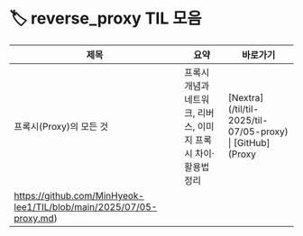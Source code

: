 # 🏷️ reverse_proxy TIL 모음

| 제목 | 요약 | 바로가기 |
|------|------|----------|
| 프록시(Proxy)의 모든 것 | 프록시 개념과 네트워크, 리버스, 이미지 프록시 차이·활용법 정리 | [Nextra](/til/til- 2025/til-07/05-proxy) \| [GitHub](Proxy
https://github.com/MinHyeok-lee1/TIL/blob/main/2025/07/05-proxy.md) |

